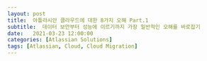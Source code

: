 ```yaml
---
layout: post
title:  아틀라시안 클라우드에 대한 8가지 오해 Part.1
subtitle:  데이터 보안부터 성능에 이르기까지 가장 일반적인 오해를 바로잡기
date:   2021-03-23 12:00:00
categories: [Atlassian Solutions]
tags: [Atlassian, Cloud, Cloud Migration]
---
```


